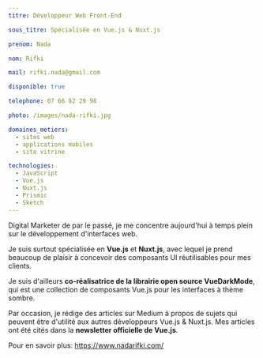```yaml
---
titre: Développeur Web Front-End

sous_titre: Spécialisée en Vue.js & Nuxt.js

prenom: Nada

nom: Rifki

mail: rifki.nada@gmail.com

disponible: true

telephone: 07 66 82 29 98

photo: /images/nada-rifki.jpg

domaines_metiers:
  - sites web
  - applications mobiles 
  - site vitrine

technologies:
  - JavaScript
  - Vue.js
  - Nuxt.js
  - Prismic
  - Sketch
---
```


Digital Marketer de par le passé, je me concentre aujourd'hui à temps plein sur le développement d'interfaces web.

Je suis surtout spécialisée en **Vue.js** et **Nuxt.js**, avec lequel je prend beaucoup de plaisir à concevoir des composants UI réutilisables pour mes clients.

Je suis d'ailleurs **co-réalisatrice de la librairie open source VueDarkMode**, qui est une collection de composants Vue.js pour les interfaces à thème sombre.

Par occasion, je rédige des articles sur Medium à propos de sujets qui peuvent être d'utilité aux autres développeurs Vue.js & Nuxt.js. Mes articles ont été cités dans la **newsletter officielle de Vue.js**.

Pour en savoir plus: https://www.nadarifki.com/
